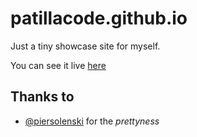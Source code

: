 # patillacode.github.io

Just a tiny showcase site for myself.

You can see it live [here](https://code.patilla.es)


## Thanks to
- [@piersolenski](https://github.com/piersolenski) for the _prettyness_
